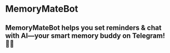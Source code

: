 # MemoryMateBot
## MemoryMateBot helps you set reminders & chat with AI—your smart memory buddy on Telegram! 🧠🤖
